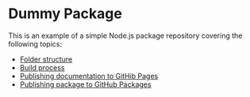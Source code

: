 # Dummy Package <Badge type="warning" text="still in development" />

This is an example of a simple Node.js package repository covering the following topics:

- [Folder structure](./folder-structure)
- [Build process](./build)
- [Publishing documentation to GitHib Pages](./github-pages)
- [Publishing package to GitHub Packages](./github-packages)